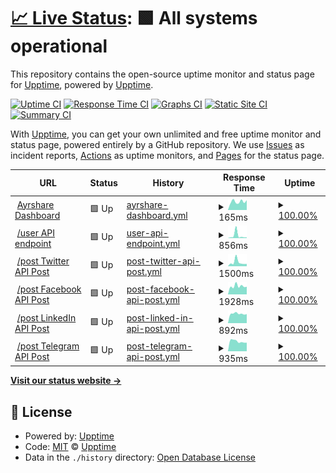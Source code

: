 # [📈 Live Status](https://upptime.github.io/upptime): <!--live status--> **🟩 All systems operational**

This repository contains the open-source uptime monitor and status page for [Upptime](https://upptime.js.org), powered by [Upptime](https://github.com/upptime/upptime).

[![Uptime CI](https://github.com/gbourne1/uptime-status/workflows/Uptime%20CI/badge.svg)](https://github.com/gbourne1/uptime-status/actions?query=workflow%3A%22Uptime+CI%22)
[![Response Time CI](https://github.com/gbourne1/uptime-status/workflows/Response%20Time%20CI/badge.svg)](https://github.com/gbourne1/uptime-status/actions?query=workflow%3A%22Response+Time+CI%22)
[![Graphs CI](https://github.com/gbourne1/uptime-status/workflows/Graphs%20CI/badge.svg)](https://github.com/gbourne1/uptime-status/actions?query=workflow%3A%22Graphs+CI%22)
[![Static Site CI](https://github.com/gbourne1/uptime-status/workflows/Static%20Site%20CI/badge.svg)](https://github.com/gbourne1/uptime-status/actions?query=workflow%3A%22Static+Site+CI%22)
[![Summary CI](https://github.com/gbourne1/uptime-status/workflows/Summary%20CI/badge.svg)](https://github.com/gbourne1/uptime-status/actions?query=workflow%3A%22Summary+CI%22)

With [Upptime](https://upptime.js.org), you can get your own unlimited and free uptime monitor and status page, powered entirely by a GitHub repository. We use [Issues](https://github.com/upptime/upptime/issues) as incident reports, [Actions](https://github.com/gbourne1/uptime-status/actions) as uptime monitors, and [Pages](https://upptime.github.io/upptime) for the status page.

<!--start: status pages-->
<!-- This summary is generated by Upptime (https://github.com/upptime/upptime) -->
<!-- Do not edit this manually, your changes will be overwritten -->
<!-- prettier-ignore -->
| URL | Status | History | Response Time | Uptime |
| --- | ------ | ------- | ------------- | ------ |
| <img alt="" src="https://app.ayrshare.com/icon.png" height="13"> [Ayrshare Dashboard](https://app.ayrshare.com) | 🟩 Up | [ayrshare-dashboard.yml](https://github.com/ayrshare/uptime-status/commits/HEAD/history/ayrshare-dashboard.yml) | <details><summary><img alt="Response time graph" src="./graphs/ayrshare-dashboard/response-time-week.png" height="20"> 165ms</summary><br><a href="https://status.ayrshare.com/history/ayrshare-dashboard"><img alt="Response time 211" src="https://img.shields.io/endpoint?url=https%3A%2F%2Fraw.githubusercontent.com%2Fayrshare%2Fuptime-status%2FHEAD%2Fapi%2Fayrshare-dashboard%2Fresponse-time.json"></a><br><a href="https://status.ayrshare.com/history/ayrshare-dashboard"><img alt="24-hour response time 194" src="https://img.shields.io/endpoint?url=https%3A%2F%2Fraw.githubusercontent.com%2Fayrshare%2Fuptime-status%2FHEAD%2Fapi%2Fayrshare-dashboard%2Fresponse-time-day.json"></a><br><a href="https://status.ayrshare.com/history/ayrshare-dashboard"><img alt="7-day response time 165" src="https://img.shields.io/endpoint?url=https%3A%2F%2Fraw.githubusercontent.com%2Fayrshare%2Fuptime-status%2FHEAD%2Fapi%2Fayrshare-dashboard%2Fresponse-time-week.json"></a><br><a href="https://status.ayrshare.com/history/ayrshare-dashboard"><img alt="30-day response time 166" src="https://img.shields.io/endpoint?url=https%3A%2F%2Fraw.githubusercontent.com%2Fayrshare%2Fuptime-status%2FHEAD%2Fapi%2Fayrshare-dashboard%2Fresponse-time-month.json"></a><br><a href="https://status.ayrshare.com/history/ayrshare-dashboard"><img alt="1-year response time 211" src="https://img.shields.io/endpoint?url=https%3A%2F%2Fraw.githubusercontent.com%2Fayrshare%2Fuptime-status%2FHEAD%2Fapi%2Fayrshare-dashboard%2Fresponse-time-year.json"></a></details> | <details><summary><a href="https://status.ayrshare.com/history/ayrshare-dashboard">100.00%</a></summary><a href="https://status.ayrshare.com/history/ayrshare-dashboard"><img alt="All-time uptime 100.00%" src="https://img.shields.io/endpoint?url=https%3A%2F%2Fraw.githubusercontent.com%2Fayrshare%2Fuptime-status%2FHEAD%2Fapi%2Fayrshare-dashboard%2Fuptime.json"></a><br><a href="https://status.ayrshare.com/history/ayrshare-dashboard"><img alt="24-hour uptime 100.00%" src="https://img.shields.io/endpoint?url=https%3A%2F%2Fraw.githubusercontent.com%2Fayrshare%2Fuptime-status%2FHEAD%2Fapi%2Fayrshare-dashboard%2Fuptime-day.json"></a><br><a href="https://status.ayrshare.com/history/ayrshare-dashboard"><img alt="7-day uptime 100.00%" src="https://img.shields.io/endpoint?url=https%3A%2F%2Fraw.githubusercontent.com%2Fayrshare%2Fuptime-status%2FHEAD%2Fapi%2Fayrshare-dashboard%2Fuptime-week.json"></a><br><a href="https://status.ayrshare.com/history/ayrshare-dashboard"><img alt="30-day uptime 100.00%" src="https://img.shields.io/endpoint?url=https%3A%2F%2Fraw.githubusercontent.com%2Fayrshare%2Fuptime-status%2FHEAD%2Fapi%2Fayrshare-dashboard%2Fuptime-month.json"></a><br><a href="https://status.ayrshare.com/history/ayrshare-dashboard"><img alt="1-year uptime 100.00%" src="https://img.shields.io/endpoint?url=https%3A%2F%2Fraw.githubusercontent.com%2Fayrshare%2Fuptime-status%2FHEAD%2Fapi%2Fayrshare-dashboard%2Fuptime-year.json"></a></details>
| <img alt="" src="https://app.ayrshare.com/api-rest-blue.png" height="13"> [/user API endpoint](https://app.ayrshare.com/api/user) | 🟩 Up | [user-api-endpoint.yml](https://github.com/ayrshare/uptime-status/commits/HEAD/history/user-api-endpoint.yml) | <details><summary><img alt="Response time graph" src="./graphs/user-api-endpoint/response-time-week.png" height="20"> 856ms</summary><br><a href="https://status.ayrshare.com/history/user-api-endpoint"><img alt="Response time 458" src="https://img.shields.io/endpoint?url=https%3A%2F%2Fraw.githubusercontent.com%2Fayrshare%2Fuptime-status%2FHEAD%2Fapi%2Fuser-api-endpoint%2Fresponse-time.json"></a><br><a href="https://status.ayrshare.com/history/user-api-endpoint"><img alt="24-hour response time 246" src="https://img.shields.io/endpoint?url=https%3A%2F%2Fraw.githubusercontent.com%2Fayrshare%2Fuptime-status%2FHEAD%2Fapi%2Fuser-api-endpoint%2Fresponse-time-day.json"></a><br><a href="https://status.ayrshare.com/history/user-api-endpoint"><img alt="7-day response time 856" src="https://img.shields.io/endpoint?url=https%3A%2F%2Fraw.githubusercontent.com%2Fayrshare%2Fuptime-status%2FHEAD%2Fapi%2Fuser-api-endpoint%2Fresponse-time-week.json"></a><br><a href="https://status.ayrshare.com/history/user-api-endpoint"><img alt="30-day response time 464" src="https://img.shields.io/endpoint?url=https%3A%2F%2Fraw.githubusercontent.com%2Fayrshare%2Fuptime-status%2FHEAD%2Fapi%2Fuser-api-endpoint%2Fresponse-time-month.json"></a><br><a href="https://status.ayrshare.com/history/user-api-endpoint"><img alt="1-year response time 458" src="https://img.shields.io/endpoint?url=https%3A%2F%2Fraw.githubusercontent.com%2Fayrshare%2Fuptime-status%2FHEAD%2Fapi%2Fuser-api-endpoint%2Fresponse-time-year.json"></a></details> | <details><summary><a href="https://status.ayrshare.com/history/user-api-endpoint">100.00%</a></summary><a href="https://status.ayrshare.com/history/user-api-endpoint"><img alt="All-time uptime 100.00%" src="https://img.shields.io/endpoint?url=https%3A%2F%2Fraw.githubusercontent.com%2Fayrshare%2Fuptime-status%2FHEAD%2Fapi%2Fuser-api-endpoint%2Fuptime.json"></a><br><a href="https://status.ayrshare.com/history/user-api-endpoint"><img alt="24-hour uptime 100.00%" src="https://img.shields.io/endpoint?url=https%3A%2F%2Fraw.githubusercontent.com%2Fayrshare%2Fuptime-status%2FHEAD%2Fapi%2Fuser-api-endpoint%2Fuptime-day.json"></a><br><a href="https://status.ayrshare.com/history/user-api-endpoint"><img alt="7-day uptime 100.00%" src="https://img.shields.io/endpoint?url=https%3A%2F%2Fraw.githubusercontent.com%2Fayrshare%2Fuptime-status%2FHEAD%2Fapi%2Fuser-api-endpoint%2Fuptime-week.json"></a><br><a href="https://status.ayrshare.com/history/user-api-endpoint"><img alt="30-day uptime 100.00%" src="https://img.shields.io/endpoint?url=https%3A%2F%2Fraw.githubusercontent.com%2Fayrshare%2Fuptime-status%2FHEAD%2Fapi%2Fuser-api-endpoint%2Fuptime-month.json"></a><br><a href="https://status.ayrshare.com/history/user-api-endpoint"><img alt="1-year uptime 100.00%" src="https://img.shields.io/endpoint?url=https%3A%2F%2Fraw.githubusercontent.com%2Fayrshare%2Fuptime-status%2FHEAD%2Fapi%2Fuser-api-endpoint%2Fuptime-year.json"></a></details>
| <img alt="" src="https://app.ayrshare.com/api-rest-blue.png" height="13"> [/post Twitter API Post](https://app.ayrshare.com/api/post/random) | 🟩 Up | [post-twitter-api-post.yml](https://github.com/ayrshare/uptime-status/commits/HEAD/history/post-twitter-api-post.yml) | <details><summary><img alt="Response time graph" src="./graphs/post-twitter-api-post/response-time-week.png" height="20"> 1500ms</summary><br><a href="https://status.ayrshare.com/history/post-twitter-api-post"><img alt="Response time 997" src="https://img.shields.io/endpoint?url=https%3A%2F%2Fraw.githubusercontent.com%2Fayrshare%2Fuptime-status%2FHEAD%2Fapi%2Fpost-twitter-api-post%2Fresponse-time.json"></a><br><a href="https://status.ayrshare.com/history/post-twitter-api-post"><img alt="24-hour response time 898" src="https://img.shields.io/endpoint?url=https%3A%2F%2Fraw.githubusercontent.com%2Fayrshare%2Fuptime-status%2FHEAD%2Fapi%2Fpost-twitter-api-post%2Fresponse-time-day.json"></a><br><a href="https://status.ayrshare.com/history/post-twitter-api-post"><img alt="7-day response time 1500" src="https://img.shields.io/endpoint?url=https%3A%2F%2Fraw.githubusercontent.com%2Fayrshare%2Fuptime-status%2FHEAD%2Fapi%2Fpost-twitter-api-post%2Fresponse-time-week.json"></a><br><a href="https://status.ayrshare.com/history/post-twitter-api-post"><img alt="30-day response time 1088" src="https://img.shields.io/endpoint?url=https%3A%2F%2Fraw.githubusercontent.com%2Fayrshare%2Fuptime-status%2FHEAD%2Fapi%2Fpost-twitter-api-post%2Fresponse-time-month.json"></a><br><a href="https://status.ayrshare.com/history/post-twitter-api-post"><img alt="1-year response time 997" src="https://img.shields.io/endpoint?url=https%3A%2F%2Fraw.githubusercontent.com%2Fayrshare%2Fuptime-status%2FHEAD%2Fapi%2Fpost-twitter-api-post%2Fresponse-time-year.json"></a></details> | <details><summary><a href="https://status.ayrshare.com/history/post-twitter-api-post">100.00%</a></summary><a href="https://status.ayrshare.com/history/post-twitter-api-post"><img alt="All-time uptime 100.00%" src="https://img.shields.io/endpoint?url=https%3A%2F%2Fraw.githubusercontent.com%2Fayrshare%2Fuptime-status%2FHEAD%2Fapi%2Fpost-twitter-api-post%2Fuptime.json"></a><br><a href="https://status.ayrshare.com/history/post-twitter-api-post"><img alt="24-hour uptime 100.00%" src="https://img.shields.io/endpoint?url=https%3A%2F%2Fraw.githubusercontent.com%2Fayrshare%2Fuptime-status%2FHEAD%2Fapi%2Fpost-twitter-api-post%2Fuptime-day.json"></a><br><a href="https://status.ayrshare.com/history/post-twitter-api-post"><img alt="7-day uptime 100.00%" src="https://img.shields.io/endpoint?url=https%3A%2F%2Fraw.githubusercontent.com%2Fayrshare%2Fuptime-status%2FHEAD%2Fapi%2Fpost-twitter-api-post%2Fuptime-week.json"></a><br><a href="https://status.ayrshare.com/history/post-twitter-api-post"><img alt="30-day uptime 100.00%" src="https://img.shields.io/endpoint?url=https%3A%2F%2Fraw.githubusercontent.com%2Fayrshare%2Fuptime-status%2FHEAD%2Fapi%2Fpost-twitter-api-post%2Fuptime-month.json"></a><br><a href="https://status.ayrshare.com/history/post-twitter-api-post"><img alt="1-year uptime 100.00%" src="https://img.shields.io/endpoint?url=https%3A%2F%2Fraw.githubusercontent.com%2Fayrshare%2Fuptime-status%2FHEAD%2Fapi%2Fpost-twitter-api-post%2Fuptime-year.json"></a></details>
| <img alt="" src="https://app.ayrshare.com/api-rest-blue.png" height="13"> [/post Facebook API Post](https://app.ayrshare.com/api/post/random) | 🟩 Up | [post-facebook-api-post.yml](https://github.com/ayrshare/uptime-status/commits/HEAD/history/post-facebook-api-post.yml) | <details><summary><img alt="Response time graph" src="./graphs/post-facebook-api-post/response-time-week.png" height="20"> 1928ms</summary><br><a href="https://status.ayrshare.com/history/post-facebook-api-post"><img alt="Response time 2254" src="https://img.shields.io/endpoint?url=https%3A%2F%2Fraw.githubusercontent.com%2Fayrshare%2Fuptime-status%2FHEAD%2Fapi%2Fpost-facebook-api-post%2Fresponse-time.json"></a><br><a href="https://status.ayrshare.com/history/post-facebook-api-post"><img alt="24-hour response time 1804" src="https://img.shields.io/endpoint?url=https%3A%2F%2Fraw.githubusercontent.com%2Fayrshare%2Fuptime-status%2FHEAD%2Fapi%2Fpost-facebook-api-post%2Fresponse-time-day.json"></a><br><a href="https://status.ayrshare.com/history/post-facebook-api-post"><img alt="7-day response time 1928" src="https://img.shields.io/endpoint?url=https%3A%2F%2Fraw.githubusercontent.com%2Fayrshare%2Fuptime-status%2FHEAD%2Fapi%2Fpost-facebook-api-post%2Fresponse-time-week.json"></a><br><a href="https://status.ayrshare.com/history/post-facebook-api-post"><img alt="30-day response time 2184" src="https://img.shields.io/endpoint?url=https%3A%2F%2Fraw.githubusercontent.com%2Fayrshare%2Fuptime-status%2FHEAD%2Fapi%2Fpost-facebook-api-post%2Fresponse-time-month.json"></a><br><a href="https://status.ayrshare.com/history/post-facebook-api-post"><img alt="1-year response time 2254" src="https://img.shields.io/endpoint?url=https%3A%2F%2Fraw.githubusercontent.com%2Fayrshare%2Fuptime-status%2FHEAD%2Fapi%2Fpost-facebook-api-post%2Fresponse-time-year.json"></a></details> | <details><summary><a href="https://status.ayrshare.com/history/post-facebook-api-post">100.00%</a></summary><a href="https://status.ayrshare.com/history/post-facebook-api-post"><img alt="All-time uptime 100.00%" src="https://img.shields.io/endpoint?url=https%3A%2F%2Fraw.githubusercontent.com%2Fayrshare%2Fuptime-status%2FHEAD%2Fapi%2Fpost-facebook-api-post%2Fuptime.json"></a><br><a href="https://status.ayrshare.com/history/post-facebook-api-post"><img alt="24-hour uptime 100.00%" src="https://img.shields.io/endpoint?url=https%3A%2F%2Fraw.githubusercontent.com%2Fayrshare%2Fuptime-status%2FHEAD%2Fapi%2Fpost-facebook-api-post%2Fuptime-day.json"></a><br><a href="https://status.ayrshare.com/history/post-facebook-api-post"><img alt="7-day uptime 100.00%" src="https://img.shields.io/endpoint?url=https%3A%2F%2Fraw.githubusercontent.com%2Fayrshare%2Fuptime-status%2FHEAD%2Fapi%2Fpost-facebook-api-post%2Fuptime-week.json"></a><br><a href="https://status.ayrshare.com/history/post-facebook-api-post"><img alt="30-day uptime 100.00%" src="https://img.shields.io/endpoint?url=https%3A%2F%2Fraw.githubusercontent.com%2Fayrshare%2Fuptime-status%2FHEAD%2Fapi%2Fpost-facebook-api-post%2Fuptime-month.json"></a><br><a href="https://status.ayrshare.com/history/post-facebook-api-post"><img alt="1-year uptime 100.00%" src="https://img.shields.io/endpoint?url=https%3A%2F%2Fraw.githubusercontent.com%2Fayrshare%2Fuptime-status%2FHEAD%2Fapi%2Fpost-facebook-api-post%2Fuptime-year.json"></a></details>
| <img alt="" src="https://app.ayrshare.com/api-rest-blue.png" height="13"> [/post LinkedIn API Post](https://app.ayrshare.com/api/post/random) | 🟩 Up | [post-linked-in-api-post.yml](https://github.com/ayrshare/uptime-status/commits/HEAD/history/post-linked-in-api-post.yml) | <details><summary><img alt="Response time graph" src="./graphs/post-linked-in-api-post/response-time-week.png" height="20"> 892ms</summary><br><a href="https://status.ayrshare.com/history/post-linked-in-api-post"><img alt="Response time 1012" src="https://img.shields.io/endpoint?url=https%3A%2F%2Fraw.githubusercontent.com%2Fayrshare%2Fuptime-status%2FHEAD%2Fapi%2Fpost-linked-in-api-post%2Fresponse-time.json"></a><br><a href="https://status.ayrshare.com/history/post-linked-in-api-post"><img alt="24-hour response time 854" src="https://img.shields.io/endpoint?url=https%3A%2F%2Fraw.githubusercontent.com%2Fayrshare%2Fuptime-status%2FHEAD%2Fapi%2Fpost-linked-in-api-post%2Fresponse-time-day.json"></a><br><a href="https://status.ayrshare.com/history/post-linked-in-api-post"><img alt="7-day response time 892" src="https://img.shields.io/endpoint?url=https%3A%2F%2Fraw.githubusercontent.com%2Fayrshare%2Fuptime-status%2FHEAD%2Fapi%2Fpost-linked-in-api-post%2Fresponse-time-week.json"></a><br><a href="https://status.ayrshare.com/history/post-linked-in-api-post"><img alt="30-day response time 936" src="https://img.shields.io/endpoint?url=https%3A%2F%2Fraw.githubusercontent.com%2Fayrshare%2Fuptime-status%2FHEAD%2Fapi%2Fpost-linked-in-api-post%2Fresponse-time-month.json"></a><br><a href="https://status.ayrshare.com/history/post-linked-in-api-post"><img alt="1-year response time 1012" src="https://img.shields.io/endpoint?url=https%3A%2F%2Fraw.githubusercontent.com%2Fayrshare%2Fuptime-status%2FHEAD%2Fapi%2Fpost-linked-in-api-post%2Fresponse-time-year.json"></a></details> | <details><summary><a href="https://status.ayrshare.com/history/post-linked-in-api-post">100.00%</a></summary><a href="https://status.ayrshare.com/history/post-linked-in-api-post"><img alt="All-time uptime 100.00%" src="https://img.shields.io/endpoint?url=https%3A%2F%2Fraw.githubusercontent.com%2Fayrshare%2Fuptime-status%2FHEAD%2Fapi%2Fpost-linked-in-api-post%2Fuptime.json"></a><br><a href="https://status.ayrshare.com/history/post-linked-in-api-post"><img alt="24-hour uptime 100.00%" src="https://img.shields.io/endpoint?url=https%3A%2F%2Fraw.githubusercontent.com%2Fayrshare%2Fuptime-status%2FHEAD%2Fapi%2Fpost-linked-in-api-post%2Fuptime-day.json"></a><br><a href="https://status.ayrshare.com/history/post-linked-in-api-post"><img alt="7-day uptime 100.00%" src="https://img.shields.io/endpoint?url=https%3A%2F%2Fraw.githubusercontent.com%2Fayrshare%2Fuptime-status%2FHEAD%2Fapi%2Fpost-linked-in-api-post%2Fuptime-week.json"></a><br><a href="https://status.ayrshare.com/history/post-linked-in-api-post"><img alt="30-day uptime 100.00%" src="https://img.shields.io/endpoint?url=https%3A%2F%2Fraw.githubusercontent.com%2Fayrshare%2Fuptime-status%2FHEAD%2Fapi%2Fpost-linked-in-api-post%2Fuptime-month.json"></a><br><a href="https://status.ayrshare.com/history/post-linked-in-api-post"><img alt="1-year uptime 100.00%" src="https://img.shields.io/endpoint?url=https%3A%2F%2Fraw.githubusercontent.com%2Fayrshare%2Fuptime-status%2FHEAD%2Fapi%2Fpost-linked-in-api-post%2Fuptime-year.json"></a></details>
| <img alt="" src="https://app.ayrshare.com/api-rest-blue.png" height="13"> [/post Telegram API Post](https://app.ayrshare.com/api/post/random) | 🟩 Up | [post-telegram-api-post.yml](https://github.com/ayrshare/uptime-status/commits/HEAD/history/post-telegram-api-post.yml) | <details><summary><img alt="Response time graph" src="./graphs/post-telegram-api-post/response-time-week.png" height="20"> 935ms</summary><br><a href="https://status.ayrshare.com/history/post-telegram-api-post"><img alt="Response time 1066" src="https://img.shields.io/endpoint?url=https%3A%2F%2Fraw.githubusercontent.com%2Fayrshare%2Fuptime-status%2FHEAD%2Fapi%2Fpost-telegram-api-post%2Fresponse-time.json"></a><br><a href="https://status.ayrshare.com/history/post-telegram-api-post"><img alt="24-hour response time 808" src="https://img.shields.io/endpoint?url=https%3A%2F%2Fraw.githubusercontent.com%2Fayrshare%2Fuptime-status%2FHEAD%2Fapi%2Fpost-telegram-api-post%2Fresponse-time-day.json"></a><br><a href="https://status.ayrshare.com/history/post-telegram-api-post"><img alt="7-day response time 935" src="https://img.shields.io/endpoint?url=https%3A%2F%2Fraw.githubusercontent.com%2Fayrshare%2Fuptime-status%2FHEAD%2Fapi%2Fpost-telegram-api-post%2Fresponse-time-week.json"></a><br><a href="https://status.ayrshare.com/history/post-telegram-api-post"><img alt="30-day response time 959" src="https://img.shields.io/endpoint?url=https%3A%2F%2Fraw.githubusercontent.com%2Fayrshare%2Fuptime-status%2FHEAD%2Fapi%2Fpost-telegram-api-post%2Fresponse-time-month.json"></a><br><a href="https://status.ayrshare.com/history/post-telegram-api-post"><img alt="1-year response time 1066" src="https://img.shields.io/endpoint?url=https%3A%2F%2Fraw.githubusercontent.com%2Fayrshare%2Fuptime-status%2FHEAD%2Fapi%2Fpost-telegram-api-post%2Fresponse-time-year.json"></a></details> | <details><summary><a href="https://status.ayrshare.com/history/post-telegram-api-post">100.00%</a></summary><a href="https://status.ayrshare.com/history/post-telegram-api-post"><img alt="All-time uptime 100.00%" src="https://img.shields.io/endpoint?url=https%3A%2F%2Fraw.githubusercontent.com%2Fayrshare%2Fuptime-status%2FHEAD%2Fapi%2Fpost-telegram-api-post%2Fuptime.json"></a><br><a href="https://status.ayrshare.com/history/post-telegram-api-post"><img alt="24-hour uptime 100.00%" src="https://img.shields.io/endpoint?url=https%3A%2F%2Fraw.githubusercontent.com%2Fayrshare%2Fuptime-status%2FHEAD%2Fapi%2Fpost-telegram-api-post%2Fuptime-day.json"></a><br><a href="https://status.ayrshare.com/history/post-telegram-api-post"><img alt="7-day uptime 100.00%" src="https://img.shields.io/endpoint?url=https%3A%2F%2Fraw.githubusercontent.com%2Fayrshare%2Fuptime-status%2FHEAD%2Fapi%2Fpost-telegram-api-post%2Fuptime-week.json"></a><br><a href="https://status.ayrshare.com/history/post-telegram-api-post"><img alt="30-day uptime 100.00%" src="https://img.shields.io/endpoint?url=https%3A%2F%2Fraw.githubusercontent.com%2Fayrshare%2Fuptime-status%2FHEAD%2Fapi%2Fpost-telegram-api-post%2Fuptime-month.json"></a><br><a href="https://status.ayrshare.com/history/post-telegram-api-post"><img alt="1-year uptime 100.00%" src="https://img.shields.io/endpoint?url=https%3A%2F%2Fraw.githubusercontent.com%2Fayrshare%2Fuptime-status%2FHEAD%2Fapi%2Fpost-telegram-api-post%2Fuptime-year.json"></a></details>

<!--end: status pages-->

[**Visit our status website →**](https://upptime.github.io/upptime)

## 📄 License

- Powered by: [Upptime](https://github.com/upptime/upptime)
- Code: [MIT](./LICENSE) © [Upptime](https://upptime.js.org)
- Data in the `./history` directory: [Open Database License](https://opendatacommons.org/licenses/odbl/1-0/)
